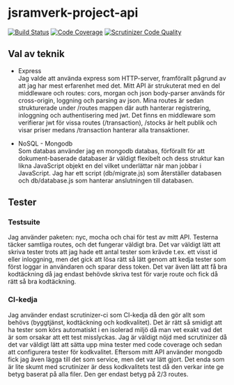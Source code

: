 # jsramverk-project-api

[![Build Status](https://scrutinizer-ci.com/g/Toddez/jsramverk-project-api/badges/build.png?b=main)](https://scrutinizer-ci.com/g/Toddez/jsramverk-project-api/build-status/main)
[![Code Coverage](https://scrutinizer-ci.com/g/Toddez/jsramverk-project-api/badges/coverage.png?b=main)](https://scrutinizer-ci.com/g/Toddez/jsramverk-project-api/?branch=main)
[![Scrutinizer Code Quality](https://scrutinizer-ci.com/g/Toddez/jsramverk-project-api/badges/quality-score.png?b=main)](https://scrutinizer-ci.com/g/Toddez/jsramverk-project-api/?branch=main)

## Val av teknik
- Express  
Jag valde att använda express som HTTP-server, framförallt pågrund av att jag har mest erfarenhet med det. Mitt API är strukuterat med en del middleware och routes: cors, morgan och json body-parser används för cross-origin, loggning och parsing av json. Mina routes är sedan strukturerade under /routes mappen där auth hanterar registrering, inloggning och authentisering med jwt. Det finns en middleware som verifierar jwt för vissa routes (/transaction), /stocks är helt publik och visar priser medans /transaction hanterar alla transaktioner.

- NoSQL - Mongodb  
Som databas använder jag en mongodb databas, förförallt för att dokument-baserade databaser är väldigt flexibelt och dess struktur kan likna JavaScript objekt en del vilket underlättar när man jobbar i JavaScript. Jag har ett script (db/migrate.js) som återställer databasen och db/database.js som hanterar anslutningen till databasen.

## Tester
### Testsuite
Jag använder paketen: nyc, mocha och chai för test av mitt API. Testerna täcker samtliga routes, och det fungerar väldigt bra. Det var väldigt lätt att skriva tester trots att jag hade ett antal tester som krävde t.ex. ett visst id eller inloggning, men det gick att lösa rätt så lätt genom att kedja tester som först loggar in användaren och sparar dess token. Det var även lätt att få bra kodtäckning då jag endast behövde skriva test för varje route och fick då rätt så bra kodtäckning.

### CI-kedja
Jag använder endast scrutinizer-ci som CI-kedja då den gör allt som behövs (byggtjänst, kodtäckning och kodkvalitet). Det är rätt så smidigt att ha tester som körs automatiskt i en isolerad miljö då man vet exakt vad det är som orsakar att ett test misslyckas. Jag är väldigt nöjd med scrutinizer då det var väldigt lätt att sätta upp mina tester med code coverage och sedan att configurera tester för kodkvalitet. Eftersom mitt API använder mongodb fick jag även lägga till det som service, men det var lätt gjort. Det enda som är lite skumt med scrutinizer är dess kodkvalitets test då den verkar inte ge betyg baserat på alla filer. Den ger endast betyg på 2/3 routes.
